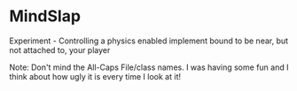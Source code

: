 # MindSlap
Experiment - Controlling a physics enabled implement bound to be near, but not attached to, your player

Note: Don't mind the All-Caps File/class names. I was having some fun and I think about how ugly it is every time I look at it!
